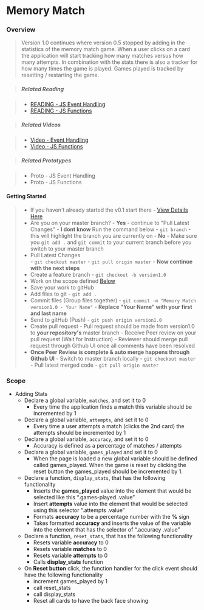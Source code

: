 # Memory Match

### Overview

> Version 1.0 continues where version 0.5 stopped by adding in the statistics of the memory match game. When a user clicks on a card the application will start tracking how many matches versus how many attempts. In combination with the stats there is also a tracker for how many times the game is played. Games played is tracked by resetting / restarting the game.

> ##### Related Reading

> - <a href="https://docs.google.com/presentation/d/1FhpJTYGzq6vlHaRcTbOGirVJH6GQSYbaav77uzUOgw4/pub?start=false&loop=false&delayms=3000">READING - JS Event Handling</a>
> - <a href="https://docs.google.com/presentation/d/17hxhHxdsEFo42iClxdLfHeMJRnxSu7Y9lt7Tv_J9fIc/pub?start=false&loop=false&delayms=3000">READING - JS Functions</a>

> ##### Related Videos
 
> - <a href="https://www.youtube.com/watch?v=cXeHN5uydmY&feature=youtu.be" target="_blank">Video - Event Handling</a>
> - <a href="https://www.youtube.com/watch?v=OzbKGDrjGW0&feature=youtu.be">Video - JS Functions</a>

> ##### Related Prototypes

> - Proto - JS Event Handling
> - Proto - JS Functions

#### Getting Started

> - If you haven't already started the v0.1 start there - <a href="https://github.com/Learning-Fuze/memory_match/tree/v0.1#getting-started">View Details Here</a>
> - Are you on your master branch?
    - **Yes** - continue to "Pull Latest Changes"
    - **I dont know** Run the command below
        - `git branch` - this will highlight the branch you are currently on
    - **No** - Make sure you `git add .` and `git commit` to your current branch before you switch to your master branch
> - Pull Latest Changes    
        - `git checkout master`
        - `git pull origin master` - **Now continue with the next steps**
> - Create a feature branch
    - `git checkout -b version1.0`
> - Work on the scope defined <a href="https://github.com/Learning-Fuze/memory_match/tree/v1.0#scope">Below</a>
> - Save your work to gitHub
> - Add files to git
    - `git add .`
> - Commit files (Group files together)
    - `git commit -m "Memory Match version1.0 - Your Name"`
    - **Replace "Your Name" with your first and last name**
> - Send to gitHub (Push)
    - `git push origin version1.0`
> - Create pull request
    - Pull request should be made from version1.0 to **your repository's** master branch
    - Receive Peer review on your pull request (Wait for Instruction)
        - Reviewer should merge pull request through Github UI once all comments have been resolved
> - **Once Peer Review is complete & auto merge happens through Github UI**
    - Switch to master branch locally
        - `git checkout master`
    - Pull latest merged code
        - `git pull origin master`

### Scope

- Adding Stats
  - Declare a global variable, `matches`, and set it to 0
    - Every time the application finds a match this variable should be incremented by 1
  - Declare a global variable, `attempts`, and set it to 0
    - Every time a user attempts a match (clicks the 2nd card) the attempts should be incremented by 1
  - Declare a global variable, `accuracy`, and set it to 0
    - Accuracy is defined as a percentage of matches / attempts
  - Declare a global variable, `games_played` and set it to 0
    - When the page is loaded a new global variable should be defined called games_played. When the game is reset by clicking the reset button the games_played should be incremented by 1.
  - Declare a function, `display_stats`, that has the following functionality
     - Inserts the **games_played** value into the element that would be selected like this “.games-played .value”
     - Insert **attempts** value into the element that would be selected using this selector “.attempts .value”
     - Formats **accuracy** to be a percentage number with the **%** sign
     - Takes formatted **accuracy** and inserts the value of the variable into the element that has the selector of “.accuracy .value”
  - Declare a function, `reset_stats`, that has the following functionality
     - Resets variable **accuracy** to 0
     - Resets variable **matches** to 0
     - Resets variable **attempts** to 0
     - Calls **display_stats** function
  - On **Reset button** click, the function handler for the click event should have the following functionality
     - increment games_played by 1
     - call reset_stats
     - call display_stats
     - Reset all cards to have the back face showing
